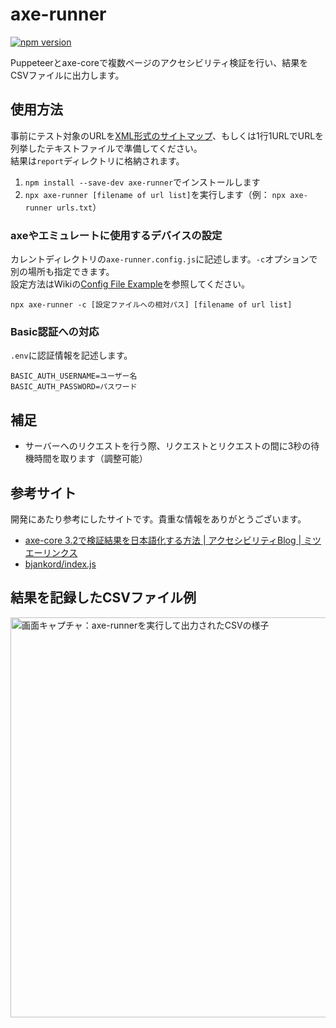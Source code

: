 # axe-runner

[![npm version](https://badge.fury.io/js/axe-runner.svg)](https://badge.fury.io/js/axe-runner)

Puppeteerとaxe-coreで複数ページのアクセシビリティ検証を行い、結果をCSVファイルに出力します。

## 使用方法

事前にテスト対象のURLを[XML形式のサイトマップ](https://developers.google.com/search/docs/advanced/sitemaps/build-sitemap?hl=ja)、もしくは1行1URLでURLを列挙したテキストファイルで準備してください。  
結果は`report`ディレクトリに格納されます。

1. `npm install --save-dev axe-runner`でインストールします
1. `npx axe-runner [filename of url list]`を実行します（例： `npx axe-runner urls.txt`）

### axeやエミュレートに使用するデバイスの設定

カレントディレクトリの`axe-runner.config.js`に記述します。`-c`オプションで別の場所も指定できます。  
設定方法はWikiの[Config File Example](https://github.com/hideki-a/axe-runner/wiki/Config-File-Example)を参照してください。

`npx axe-runner -c [設定ファイルへの相対パス] [filename of url list]`

### Basic認証への対応

`.env`に認証情報を記述します。

```
BASIC_AUTH_USERNAME=ユーザー名
BASIC_AUTH_PASSWORD=パスワード
```

## 補足

- サーバーへのリクエストを行う際、リクエストとリクエストの間に3秒の待機時間を取ります（調整可能）

## 参考サイト

開発にあたり参考にしたサイトです。貴重な情報をありがとうございます。

- [axe-core 3.2で検証結果を日本語化する方法 | アクセシビリティBlog | ミツエーリンクス](https://www.mitsue.co.jp/knowledge/blog/a11y/201903/07_1700.html)
- [bjankord/index.js](https://gist.github.com/bjankord/c8afaf345b4499ca3b1267063ce48562)

## 結果を記録したCSVファイル例

<img src="https://www.anothersky.pw/assets/20191030_pic_02_1440w.png" alt="画面キャプチャ：axe-runnerを実行して出力されたCSVの様子" style="width: 640px; height: auto;">
